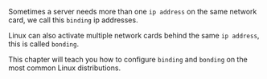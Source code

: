 Sometimes a server needs more than one `ip address` on the same network
card, we call this `binding` ip addresses.

Linux can also activate multiple network cards behind the same
`ip address`, this is called `bonding`.

This chapter will teach you how to configure `binding` and `bonding` on
the most common Linux distributions.

